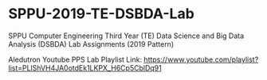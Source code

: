 # SPPU-2019-TE-DSBDA-Lab
SPPU Computer Engineering Third Year (TE) Data Science and Big Data Analysis (DSBDA) Lab Assignments (2019 Pattern)

Aledutron Youtube PPS Lab Playlist Link: https://www.youtube.com/playlist?list=PLlShVH4JA0otdEk1LKPX_H6Cp5CblDq91

